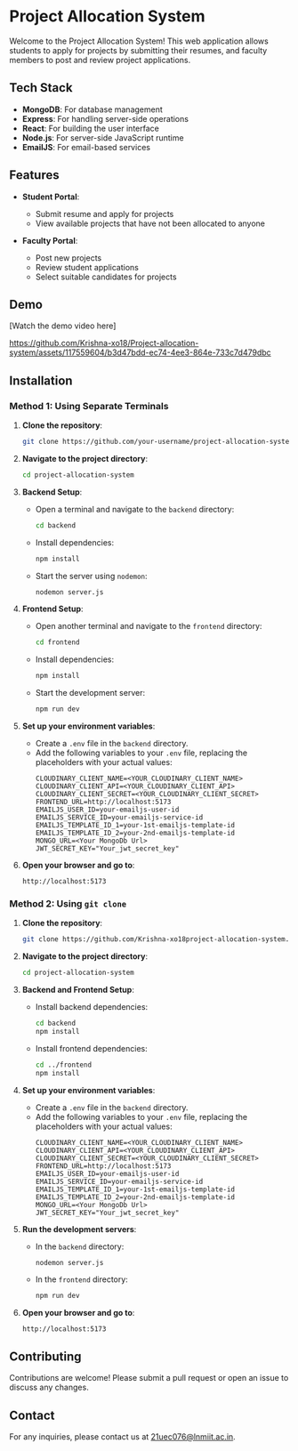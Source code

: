 # Project Allocation System

Welcome to the Project Allocation System! This web application allows students to apply for projects by submitting their resumes, and faculty members to post and review project applications.

## Tech Stack

- **MongoDB**: For database management
- **Express**: For handling server-side operations
- **React**: For building the user interface
- **Node.js**: For server-side JavaScript runtime
- **EmailJS**: For email-based services

## Features

- **Student Portal**:
  - Submit resume and apply for projects
  - View available projects that have not been allocated to anyone

- **Faculty Portal**:
  - Post new projects
  - Review student applications
  - Select suitable candidates for projects

## Demo

[Watch the demo video here]


https://github.com/Krishna-xo18/Project-allocation-system/assets/117559604/b3d47bdd-ec74-4ee3-864e-733c7d479dbc


## Installation

### Method 1: Using Separate Terminals

1. **Clone the repository**:
    ```sh
    git clone https://github.com/your-username/project-allocation-system.git
    ```

2. **Navigate to the project directory**:
    ```sh
    cd project-allocation-system
    ```

3. **Backend Setup**:
    - Open a terminal and navigate to the `backend` directory:
      ```sh
      cd backend
      ```
    - Install dependencies:
      ```sh
      npm install
      ```
    - Start the server using `nodemon`:
      ```sh
      nodemon server.js
      ```

4. **Frontend Setup**:
    - Open another terminal and navigate to the `frontend` directory:
      ```sh
      cd frontend
      ```
    - Install dependencies:
      ```sh
      npm install
      ```
    - Start the development server:
      ```sh
      npm run dev
      ```

5. **Set up your environment variables**:
    - Create a `.env` file in the `backend` directory.
    - Add the following variables to your `.env` file, replacing the placeholders with your actual values:
      ```env
      CLOUDINARY_CLIENT_NAME=<YOUR_CLOUDINARY_CLIENT_NAME>
      CLOUDINARY_CLIENT_API=<YOUR_CLOUDINARY_CLIENT_API>
      CLOUDINARY_CLIENT_SECRET=<YOUR_CLOUDINARY_CLIENT_SECRET>
      FRONTEND_URL=http://localhost:5173
      EMAILJS_USER_ID=your-emailjs-user-id
      EMAILJS_SERVICE_ID=your-emailjs-service-id
      EMAILJS_TEMPLATE_ID_1=your-1st-emailjs-template-id
      EMAILJS_TEMPLATE_ID_2=your-2nd-emailjs-template-id
      MONGO_URL=<Your MongoDb Url>
      JWT_SECRET_KEY="Your_jwt_secret_key"
      ```

6. **Open your browser and go to**:
    ```
    http://localhost:5173
    ```

### Method 2: Using `git clone`

1. **Clone the repository**:
    ```sh
    git clone https://github.com/Krishna-xo18project-allocation-system.git
    ```

2. **Navigate to the project directory**:
    ```sh
    cd project-allocation-system
    ```

3. **Backend and Frontend Setup**:
    - Install backend dependencies:
      ```sh
      cd backend
      npm install
      ```
    - Install frontend dependencies:
      ```sh
      cd ../frontend
      npm install
      ```

4. **Set up your environment variables**:
    - Create a `.env` file in the `backend` directory.
    - Add the following variables to your `.env` file, replacing the placeholders with your actual values:
      ```env
      CLOUDINARY_CLIENT_NAME=<YOUR_CLOUDINARY_CLIENT_NAME>
      CLOUDINARY_CLIENT_API=<YOUR_CLOUDINARY_CLIENT_API>
      CLOUDINARY_CLIENT_SECRET=<YOUR_CLOUDINARY_CLIENT_SECRET>
      FRONTEND_URL=http://localhost:5173
      EMAILJS_USER_ID=your-emailjs-user-id
      EMAILJS_SERVICE_ID=your-emailjs-service-id
      EMAILJS_TEMPLATE_ID_1=your-1st-emailjs-template-id
      EMAILJS_TEMPLATE_ID_2=your-2nd-emailjs-template-id
      MONGO_URL=<Your MongoDb Url>
      JWT_SECRET_KEY="Your_jwt_secret_key"
      ```

5. **Run the development servers**:
    - In the `backend` directory:
      ```sh
      nodemon server.js
      ```
    - In the `frontend` directory:
      ```sh
      npm run dev
      ```

6. **Open your browser and go to**:
    ```
    http://localhost:5173
    ```

## Contributing

Contributions are welcome! Please submit a pull request or open an issue to discuss any changes.

## Contact

For any inquiries, please contact us at [21uec076@lnmiit.ac.in](mailto:21uec076@lnmiit.ac.in).

